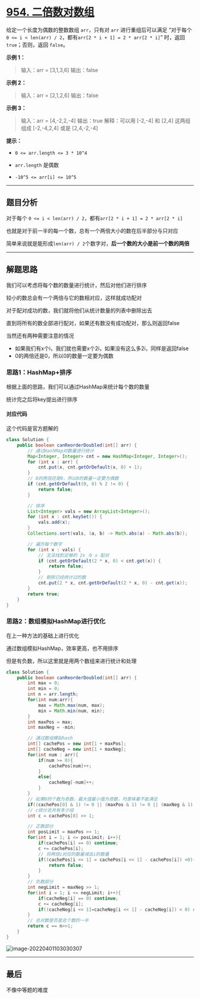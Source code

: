 # [954. 二倍数对数组](https://leetcode-cn.com/problems/array-of-doubled-pairs/)

给定一个长度为偶数的整数数组 `arr`，只有对 `arr` 进行重组后可以满足 “对于每个 `0 <= i < len(arr) / 2`，都有`arr[2 * i + 1] = 2 * arr[2 * i]`” 时，返回 `true`；否则，返回 `false`。

**示例 1：**

> 输入：arr = [3,1,3,6]
> 输出：false

**示例 2：**

> 输入：arr = [2,1,2,6]
> 输出：false

**示例 3：**

> 输入：arr = [4,-2,2,-4]
> 输出：true
> 解释：可以用 [-2,-4] 和 [2,4] 这两组组成 [-2,-4,2,4] 或是 [2,4,-2,-4]

**提示：**

- `0 <= arr.length <= 3 * 10^4`
- `arr.length` 是偶数

- `-10^5 <= arr[i] <= 10^5`

---

## 题目分析

对于每个 `0 <= i < len(arr) / 2`，都有`arr[2 * i + 1] = 2 * arr[2 * i]`

也就是对于前一半的每一个数，总有一个两倍大小的数在后半部分与只对应

简单来说就是能形成`len(arr) / 2`个数字对，**后一个数的大小是前一个数的两倍**

---

## 解题思路

我们可以考虑将每个数的数量进行统计，然后对他们进行排序

较小的数总会有一个两倍与它的数相对应，这样就成功配对

对于配对成功的数，我们就将他们从统计数量的列表中删除出去

直到将所有的数全部进行配对，如果还有数没有成功配对，那么则返回false

当然还有两种需要注意的情况

- 如果我们有x个i，我们就也需要x个2i，如果没有这么多2i，同样是返回false
- 0的两倍还是0，所以0的数量一定要为偶数

### 思路1：HashMap+排序

根据上面的思路，我们可以通过HashMap来统计每个数的数量

统计完之后将key提出进行排序

#### 对应代码

这个代码是官方题解的

```java
class Solution {
    public boolean canReorderDoubled(int[] arr) {
        // 通过HashMap对数量进行统计
        Map<Integer, Integer> cnt = new HashMap<Integer, Integer>();
        for (int x : arr) {
            cnt.put(x, cnt.getOrDefault(x, 0) + 1);
        }
        // 0的两倍还是0，所以0的数量一定要为偶数
        if (cnt.getOrDefault(0, 0) % 2 != 0) {
            return false;
        }

        // 排序
        List<Integer> vals = new ArrayList<Integer>();
        for (int x : cnt.keySet()) {
            vals.add(x);
        }
        Collections.sort(vals, (a, b) -> Math.abs(a) - Math.abs(b));

        // 遍历每个数字
        for (int x : vals) {
            // 无法找到足够的 2x 与 x 配对
            if (cnt.getOrDefault(2 * x, 0) < cnt.get(x)) { 
                return false;
            }
            // 剔除已经统计过的数
            cnt.put(2 * x, cnt.getOrDefault(2 * x, 0) - cnt.get(x));
        }
        return true;
    }
}
```

### 思路2：数组模拟HashMap进行优化

在上一种方法的基础上进行优化

通过数组模拟HashMap，效率更高，也不用排序

但是有负数，所以这里就是用两个数组来进行统计和处理

```java
class Solution {
    public boolean canReorderDoubled(int[] arr) {
        int max = 0;
        int min = 0;
        int n = arr.length;
        for(int num:arr){
            max = Math.max(num, max);
            min = Math.min(num, min);
        }
        int maxPos = max;
        int maxNeg = -min;

        // 通过数组模拟hash
        int[] cachePos = new int[1 + maxPos];
        int[] cacheNeg = new int[1 + maxNeg];
        for(int num : arr){
            if(num >= 0){
                cachePos[num]++;
            }
            else{
                cacheNeg[-num]++;
            }
        }
        // 如果0的个数为奇数，最大值最小值为奇数，均意味着不能满足
        if((cachePos[0] & 1) != 0 || (maxPos & 1) != 0 || (maxNeg & 1) != 0) return false;
        // c统计总共有多少组
        int c = cachePos[0] >> 1;

        // 正数部分
        int posLimit = maxPos >> 1;
        for(int i = 1; i <= posLimit; i++){
            if(cachePos[i] == 0) continue;
            c += cachePos[i];
            // 将两倍i对应的数量减去i的数量
            if((cachePos[i << 1] = cachePos[i << 1] - cachePos[i]) <0){
                return false;
            }
        }
        // 负数部分
        int negLimit = maxNeg >> 1;
        for(int i = 1; i <= negLimit; i++){
            if(cacheNeg[i] == 0) continue;
            c += cacheNeg[i];
            if((cacheNeg[i << 1]=cacheNeg[i << 1] - cacheNeg[i]) < 0) return false;
        }
        // 总对数是否是总个数的一半
        return c == n>>1;
    }
}
```

![image-20220401103030307](https://pic.livorth.cn/img/image-20220401103030307.png)

---

## 最后

不像中等题的难度

